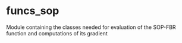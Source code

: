 funcs_sop
=========

Module containing the classes needed for evaluation of the SOP-FBR function and computations of its gradient